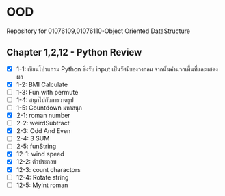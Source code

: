 # OOD
Repository for 01076109,01076110-Object Oriented DataStructure

## Chapter 1,2,12 - Python Review
- [X] 1-1: เขียนโปรแกรม Python ซึ่งรับ input เป็นรัศมีของวงกลม จากนั้นคำนวณพื้นที่และแสดงผล
- [X] 1-2: BMI Calculate
- [ ] 1-3: Fun with permute
- [ ] 1-4: สนุกไปกับการวาดรูป
- [ ] 1-5: Countdown มหาสนุก
- [X] 2-1: roman number
- [ ] 2-2: weirdSubtract
- [X] 2-3: Odd And Even
- [ ] 2-4: 3 SUM
- [ ] 2-5: funString
- [X] 12-1: wind speed
- [X] 12-2: ตัวประกอบ
- [X] 12-3: count charactors
- [ ] 12-4: Rotate string
- [ ] 12-5: MyInt roman

